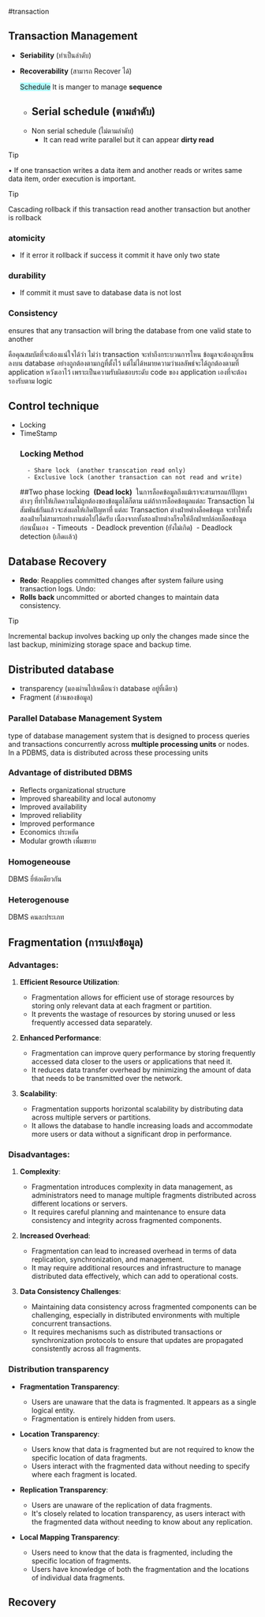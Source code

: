 #transaction 
## Transaction Management

- **Seriability** (ทําเป็นลําดับ)
- **Recoverability** (สามารถ Recover ได้)

	<span style="background:#b1ffff">Schedule</span>
 It is manger to manage **sequence**
	- Serial schedule (ตามลําดับ)
		-
	- Non serial schedule (ไม่ตามลําดับ)
		-  It can read write parallel but it can appear **dirty read**

>[!tip]
>• If one transaction writes a data item and another reads or writes same
data item, order  execution is important.

>[!tip]
>Cascading rollback if this transaction read another transaction but another is rollback
### atomicity
- If it error it rollback if success it commit it have only two state

### durability
- If commit it must save to database data is not lost
### Consistency

ensures that any transaction will bring the database from one valid state to another

คือคุณสมบัตที่จะต้องแน่ใจได้ว่า ไม่ว่า transaction จะทำถึงกระบวนการไหน ข้อมูลจะต้องถูกเขียนลงบน database อย่างถูกต้องตามกฎที่ตั้งไว้ แต่ไม่ได้หมายความว่าผลลัพธ์จะได้ถูกต้องตามที่ application หวังเอาไว้ เพราะเป็นความรับผิดชอบระดับ code ของ application เองที่จะต้องรองรับตาม logic


## Control technique
- Locking
- TimeStamp
	### **Locking Method**
		- Share lock  (another transcation read only)
		- Exclusive lock (another transaction can not read and write)
	##Two phase locking
		 **(Dead lock)**
		 ในการล็อคข้อมูลถึงแม้เราจะสามารถแก้ปัญหาต่างๆ ที่ทำให้เกิดความไม่ถูกต้องของข้อมูลได้ก็ตาม แต่ถ้าการล็อคข้อมูลแต่ละ Transaction ไม่สัมพันธ์กันแล้วจะส่งผลให้เกิดปัญหาที่ แต่ละ Transaction ต่างฝ่ายต่างล็อคข้อมูล จะทำให้ทั้งสองฝ่ายไม่สามารถทำงานต่อไปได้ครับ เนื่องจากทั้งสองฝ่ายต่างก็รอให้อีกฝ่ายปล่อยล็อคข้อมูลก่อนนั้นเอง
			 - Timeouts
			 - Deadlock prevention (ยังไม่เกิด) 
			 - Deadlock detection (เกิดเเล้ว)


## Database Recovery

- **Redo**: Reapplies committed changes after system failure using transaction logs. Undo: 
- **Rolls back** uncommitted or aborted changes to maintain data consistency.


>[!tip]
>Incremental backup involves backing up only the changes made since the last backup, minimizing storage space and backup time.


## Distributed database

- transparency (มองผ่านไปเหมือนว่า database  อยู่ที่เดียว)
- Fragment (ส่วนของข้อมูล)
### Parallel Database Management System
type of database management system that is designed to process queries and  transactions concurrently across **multiple processing units** or nodes. In a PDBMS, data is distributed across these processing units

### Advantage of distributed DBMS
- Reflects organizational structure
- Improved shareability and local autonomy
- Improved availability
- Improved reliability
- Improved performance
- Economics ประหยัด
- Modular growth เพื่มขยาย

### Homogeneouse
DBMS ยี่ห้อเดียวกัน

### Heterogenouse 
DBMS คนละประเภท


## Fragmentation (การเเบ่งข้อมูล)
### Advantages:

1. **Efficient Resource Utilization**:
    
    - Fragmentation allows for efficient use of storage resources by storing only relevant data at each fragment or partition.
    - It prevents the wastage of resources by storing unused or less frequently accessed data separately.
2. **Enhanced Performance**:
    
    - Fragmentation can improve query performance by storing frequently accessed data closer to the users or applications that need it.
    - It reduces data transfer overhead by minimizing the amount of data that needs to be transmitted over the network.
3. **Scalability**:
    
    - Fragmentation supports horizontal scalability by distributing data across multiple servers or partitions.
    - It allows the database to handle increasing loads and accommodate more users or data without a significant drop in performance.

### Disadvantages:

1. **Complexity**:
    
    - Fragmentation introduces complexity in data management, as administrators need to manage multiple fragments distributed across different locations or servers.
    - It requires careful planning and maintenance to ensure data consistency and integrity across fragmented components.
2. **Increased Overhead**:
    
    - Fragmentation can lead to increased overhead in terms of data replication, synchronization, and management.
    - It may require additional resources and infrastructure to manage distributed data effectively, which can add to operational costs.
3. **Data Consistency Challenges**:
    
    - Maintaining data consistency across fragmented components can be challenging, especially in distributed environments with multiple concurrent transactions.
    - It requires mechanisms such as distributed transactions or synchronization protocols to ensure that updates are propagated consistently across all fragments.


### Distribution transparency

- **Fragmentation Transparency**:
    
    - Users are unaware that the data is fragmented. It appears as a single logical entity.
    - Fragmentation is entirely hidden from users.
- **Location Transparency**:
    
    - Users know that data is fragmented but are not required to know the specific location of data fragments.
    - Users interact with the fragmented data without needing to specify where each fragment is located.
- **Replication Transparency**:
    
    - Users are unaware of the replication of data fragments.
    - It's closely related to location transparency, as users interact with the fragmented data without needing to know about any replication.
- **Local Mapping Transparency**:
    
    - Users need to know that the data is fragmented, including the specific location of fragments.
    - Users have knowledge of both the fragmentation and the locations of individual data fragments.


## Recovery
